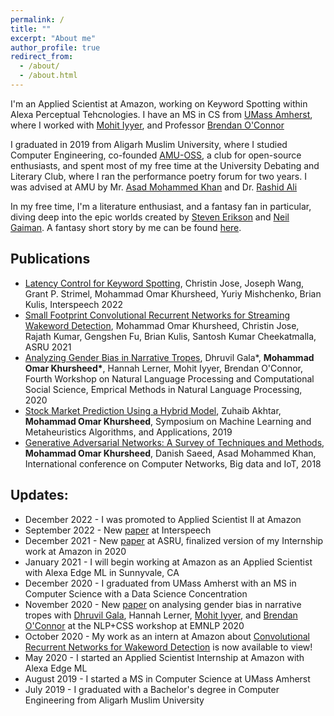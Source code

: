 ```yaml
---
permalink: /
title: ""
excerpt: "About me"
author_profile: true
redirect_from: 
  - /about/
  - /about.html
---
```


I'm an Applied Scientist at Amazon, working on Keyword Spotting within Alexa Perceptual Tehcnologies. I have an MS in CS from [UMass Amherst](https://www.cics.umass.edu/), where I worked with  [Mohit Iyyer](https://people.cs.umass.edu/~miyyer/), and Professor [Brendan O'Connor](http://brenocon.com/)

I graduated in 2019 from Aligarh Muslim University, where I studied Computer Engineering, co-founded [AMU-OSS](https://amu-oss.github.io/), a club for open-source enthusiasts, and spent most of my free time at the University Debating and Literary Club, where I ran the performance poetry forum for two years. I was advised at AMU by Mr. [Asad Mohammed Khan](https://www.amu.ac.in/dshowfacultydata.jsp?did=30&eid=10059304) and Dr. [Rashid Ali](https://www.amu.ac.in/dshowfacultydata.jsp?did=30&eid=3011)

In my free time, I'm a literature enthusiast, and a fantasy fan in particular, diving deep into the epic worlds created by [Steven Erikson](https://malazan.fandom.com/wiki/Malazan_Book_of_the_Fallen) and [Neil Gaiman](https://en.wikipedia.org/wiki/The_Sandman_(Vertigo)). A fantasy short story by me can be found [here](https://medium.com/@omarkhursheed/the-ashaar-a-short-fantasy-story-3816a6eab7bb). 

## Publications
- [Latency Control for Keyword Spotting](https://arxiv.org/abs/2206.07261), Christin Jose, Joseph Wang, Grant P. Strimel, Mohammad Omar Khursheed, Yuriy Mishchenko, Brian Kulis, Interspeech 2022
- [Small Footprint Convolutional Recurrent Networks for Streaming Wakeword Detection](https://arxiv.org/abs/2011.12941), Mohammad Omar Khursheed, Christin Jose, Rajath Kumar, Gengshen Fu, Brian Kulis, Santosh Kumar Cheekatmalla, ASRU 2021
- [Analyzing Gender Bias in Narrative Tropes](https://www.aclweb.org/anthology/2020.nlpcss-1.23/), Dhruvil Gala\*, **Mohammad Omar Khursheed\***, Hannah Lerner, Mohit Iyyer, Brendan O'Connor, Fourth Workshop on Natural Language Processing and Computational Social Science, Emprical Methods in Natural Language Processing, 2020
- [Stock Market Prediction Using a Hybrid Model](https://link.springer.com/chapter/10.1007/978-981-15-4301-2_7), Zuhaib Akhtar, **Mohammad Omar Khursheed**, Symposium on Machine Learning and Metaheuristics Algorithms, and Applications, 2019
- [Generative Adversarial Networks: A Survey of Techniques and Methods](https://link.springer.com/chapter/10.1007/978-3-030-24643-3_58), **Mohammad Omar Khursheed**, Danish Saeed, Asad Mohammed Khan, International conference on Computer Networks, Big data and IoT, 2018

## Updates:
- December 2022 - I was promoted to Applied Scientist II at Amazon
- September 2022 - New [paper](https://arxiv.org/abs/2206.07261) at Interspeech
- December 2021 - New [paper](https://assets.amazon.science/a3/fb/f49b52004b72bbc6cce3c8a84c5c/tiny-crnn-streaming-wakeword-detection-in-a-low-footprint-setting.pdf) at ASRU, finalized version of my Internship work at Amazon in 2020
- January 2021 - I will begin working at Amazon as an Applied Scientist with Alexa Edge ML in Sunnyvale, CA
- December 2020 - I graduated from UMass Amherst with an MS in Computer Science with a Data Science Concentration
- November 2020 - New [paper](https://www.aclweb.org/anthology/2020.nlpcss-1.23/) on analysing gender bias in narrative tropes with [Dhruvil Gala](https://www.linkedin.com/in/dhruvilgala/), Hannah Lerner, [Mohit Iyyer](https://people.cs.umass.edu/~miyyer/), and [Brendan O'Connor](http://brenocon.com/) at the NLP+CSS workshop at EMNLP 2020
- October 2020 - My work as an intern at Amazon about [Convolutional Recurrent Networks for Wakeword Detection](https://arxiv.org/abs/2011.12941) is now available to view!
- May 2020 - I started an Applied Scientist Internship at Amazon with Alexa Edge ML 
- August 2019 - I started a MS in Computer Science at UMass Amherst
- July 2019 - I graduated with a Bachelor's degree in Computer Engineering from Aligarh Muslim University
